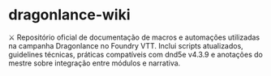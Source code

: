 # dragonlance-wiki
⚔️ Repositório oficial de documentação de macros e automações utilizadas na campanha Dragonlance no Foundry VTT. Inclui scripts atualizados, guidelines técnicas, práticas compatíveis com dnd5e v4.3.9 e anotações do mestre sobre integração entre módulos e narrativa.
